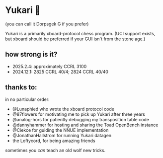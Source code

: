 # Yukari 💜
(you can call it Dorpsgek G if you prefer)

Yukari is a primarily xboard-protocol chess program.
(UCI support exists, but xboard should be preferred if your GUI isn't from the stone age.)

## how strong is it?

- 2025.2.4: approximately CCRL 3100
- 2024.12.1: 2825 CCRL 40/4; 2824 CCRL 40/40

## thanks to:

in no particular order:
- @Lunaphied who wrote the xboard protocol code
- @87flowers for motivating me to pick up Yukari after three years
- @analog-hors for patiently debugging my transposition table code
- @dannyhammer for hosting and sharing the Toad OpenBench instance
- @Ciekce for guiding the NNUE implementation
- @JonathanHallstrom for running Yukari datagen
- the Loftycord, for being amazing friends

sometimes you *can* teach an old wolf new tricks.
